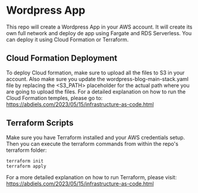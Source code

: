 # Wordpress App

This repo will create a Wordpress App in your AWS account.  It will create its own full network and deploy de app using
Fargate and RDS Serverless.  You can deploy it using Cloud Formation or Terraform.

## Cloud Formation Deployment

To deploy Cloud formation, make sure to upload all the files to S3 in your account.  Also make sure you update the
wordpress-blog-main-stack.yaml file by replacing the <S3_PATH> placeholder for the actual path where you are going to
upload the files.  For a detailed explanation on how to run the Cloud Formation temples, please go to:
https://abdiels.com/2023/05/15/infrastructure-as-code.html

## Terraform Scripts

Make sure you have Terraform installed and your AWS credentials setup.  Then you can execute the terraform commands
from within the repo's terraform folder:

```
terraform init
terraform apply
```
For a more detailed explanation on how to run Terraform, please visit: https://abdiels.com/2023/05/15/infrastructure-as-code.html

